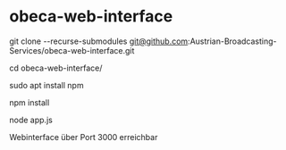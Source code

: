 # obeca-web-interface


git clone --recurse-submodules git@github.com:Austrian-Broadcasting-Services/obeca-web-interface.git


cd obeca-web-interface/


sudo apt install npm


npm install


node app.js


Webinterface über Port 3000 erreichbar

